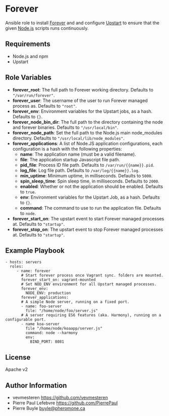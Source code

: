 Forever
=======

Ansible role to install [Forever](https://github.com/nodejitsu/forever) and and configure
[Upstart](http://upstart.ubuntu.com/) to ensure that the given [Node.js](http://www.nodejs.org/) scripts runs
continuously.

Requirements
------------

- Node.js and npm
- Upstart

Role Variables
--------------

- **forever_root**: The full path to Forever working directory. Defaults to `"/var/run/forever"`.
- **forever_user**: The username of the user to run Forever managed process as. Defaults to `"root"`.
- **forever_env**: Environment variables for the Upstart jobs, as a hash. Defaults to `{}`.
- **forever_node_bin_dir**: The full path to the directory containing the node and forever binaries. Defaults to
  `"/usr/local/bin"`.
- **forever_node_path**: Set the full path to the Node.js main node_modules directory. Defaults to
  `"/usr/local/lib/node_modules"`.
- **forever_applications**: A list of Node.JS application configurations, each configuration is a hash with the
  following properties:
    - **name**: The application name (must be a valid filename).
    - **file**: The application startup Javascript file path.
    - **pid_file**: Process ID file path. Defaults to `/var/run/{{name}}.pid`.
    - **log_file**: Log file path. Defaults to `/var/log/{{name}}.log`.
    - **min_uptime**: Minimum uptime, in milliseconds. Defaults to `5000`.
    - **spin_sleep_time**: Spin sleep time, in milliseconds. Defaults to `2000`.
    - **enabled**:  Whether or not the application should be enabled. Defaults to `true`.
    - **env**: Environment variables for the Upstart Job, as a hash. Defaults to `{}`.
    - **command**: The command to use to run the application file. Defaults to `node`.
- **forever_start_on**: The upstart event to start Forever managed processes at. Defaults to `"startup"`.
- **forever_stop_on**: The upstart event to stop Forever managed processes at. Defaults to `"startup"`.

Example Playbook
-------------------------

    - hosts: servers
      roles:
         - name: forever
           # Start forever process once Vagrant sync. folders are mounted.
           forever_start_on: vagrant-mounted
           # Set NOD_ENV environment for all Upstart managed processes.
           forever_env:
             NODE_ENV: production
           forever_applications:
           # A simple Node server, running on a fixed port.
           - name: foo-server
             file: "/home/node/foo/server.js"
           # A server requiring ES6 features (aka. Harmony), running on a configurable port.           
           - name koa-server
             file "/home/node/koaapp/server.js"
             command: node --harmony
             env:
               BIND_PORT: 8081

License
-------

Apache v2

Author Information
------------------

- vevmesteren <https://github.com/vevmesteren>
- Pierre Paul Lefebvre <https://github.com/PierrePaul>
- Pierre Buyle <buyle@pheromone.ca>
